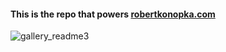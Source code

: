 #### This is the repo that powers [robertkonopka.com](https://robertkonopka.com)
![gallery_readme3](https://user-images.githubusercontent.com/66500693/168213020-6f372af6-17b2-4460-bdd4-18a9b71b9374.PNG)
